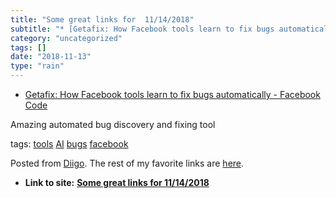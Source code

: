 ```yaml
---
title: "Some great links for  11/14/2018"
subtitle: "* [Getafix: How Facebook tools learn to fix bugs automatically - Facebook Code](<https://code.fb.com..."
category: "uncategorized"
tags: []
date: "2018-11-13"
type: "rain"
---
```

* [Getafix: How Facebook tools learn to fix bugs automatically - Facebook Code](<https://code.fb.com/developer-tools/getafix-how-facebook-tools-learn-to-fix-bugs-automatically/>)

Amazing automated bug discovery and fixing tool

tags: [tools](<https://www.diigo.com/user/pitosalas/tools>)
[AI](<https://www.diigo.com/user/pitosalas/AI>)
[bugs](<https://www.diigo.com/user/pitosalas/bugs>)
[facebook](<https://www.diigo.com/user/pitosalas/facebook>)

Posted from [Diigo](<https://www.diigo.com>). The rest of my favorite links
are [here](<https://www.diigo.com/user/pitosalas>).


* **Link to site:** **[Some great links for  11/14/2018](None)**